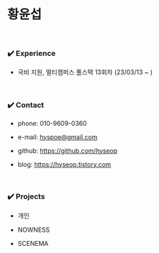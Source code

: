 # 황윤섭

</br>

### ✔️ Experience

- 국비 지원, 멀티캠퍼스 풀스택 13회차 (23/03/13 ~ )


</br>

### ✔️ Contact

- phone: 010-9609-0360
  
- e-mail: hyspoe@gmail.com

- github: https://github.com/hyseop
  
- blog: https://hyseop.tistory.com
  

</br>

### ✔️ Projects
- 개인

- NOWNESS

- SCENEMA

